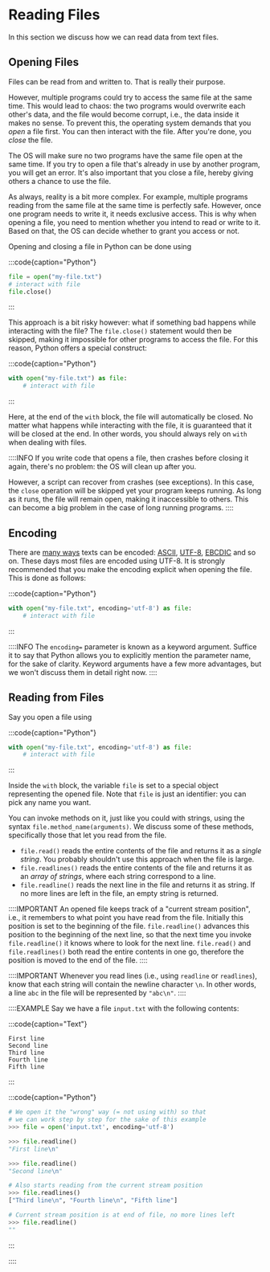 # Reading Files

In this section we discuss how we can read data from text files.

## Opening Files

Files can be read from and written to.
That is really their purpose.

However, multiple programs could try to access the same file at the same time.
This would lead to chaos: the two programs would overwrite each other's data, and the file would become corrupt, i.e., the data inside it makes no sense.
To prevent this, the operating system demands that you *open* a file first.
You can then interact with the file.
After you're done, you *close* the file.

The OS will make sure no two programs have the same file open at the same time.
If you try to open a file that's already in use by another program, you will get an error.
It's also important that you close a file, hereby giving others a chance to use the file.

As always, reality is a bit more complex.
For example, multiple programs reading from the same file at the same time is perfectly safe.
However, once one program needs to write it, it needs exclusive access.
This is why when opening a file, you need to mention whether you intend to read or write to it.
Based on that, the OS can decide whether to grant you access or not.

Opening and closing a file in Python can be done using

:::code{caption="Python"}

```python
file = open("my-file.txt")
# interact with file
file.close()
```

:::

This approach is a bit risky however: what if something bad happens while interacting with the file?
The `file.close()` statement would then be skipped, making it impossible for other programs to access the file.
For this reason, Python offers a special construct:

:::code{caption="Python"}

```python
with open("my-file.txt") as file:
    # interact with file
```

:::

Here, at the end of the `with` block, the file will automatically be closed.
No matter what happens while interacting with the file, it is guaranteed that it will be closed at the end.
In other words, you should always rely on `with` when dealing with files.

::::INFO
If you write code that opens a file, then crashes before closing it again, there's no problem:
the OS will clean up after you.

However, a script can recover from crashes (see exceptions).
In this case, the `close` operation will be skipped yet your program keeps running.
As long as it runs, the file will remain open, making it inaccessible to others.
This can become a big problem in the case of long running programs.
::::

## Encoding

There are [many ways](https://en.wikipedia.org/wiki/Character_encoding) texts can be encoded: [ASCII](https://en.wikipedia.org/wiki/ASCII), [UTF-8](https://en.wikipedia.org/wiki/UTF-8), [EBCDIC](https://en.wikipedia.org/wiki/EBCDIC) and so on.
These days most files are encoded using UTF-8.
It is strongly recommended that you make the encoding explicit when opening the file.
This is done as follows:

:::code{caption="Python"}

```python
with open("my-file.txt", encoding='utf-8') as file:
    # interact with file
```

:::

::::INFO
The `encoding=` parameter is known as a keyword argument.
Suffice it to say that Python allows you to explicitly mention the parameter name, for the sake of clarity.
Keyword arguments have a few more advantages, but we won't discuss them in detail right now.
::::

## Reading from Files

Say you open a file using

:::code{caption="Python"}

```python
with open("my-file.txt", encoding='utf-8') as file:
    # interact with file
```

:::

Inside the `with` block, the variable `file` is set to a special object representing the opened file.
Note that `file` is just an identifier: you can pick any name you want.

You can invoke methods on it, just like you could with strings, using the syntax `file.method_name(arguments)`.
We discuss some of these methods, specifically those that let you read from the file.

* `file.read()` reads the entire contents of the file and returns it as a *single string*.
  You probably shouldn't use this approach when the file is large.
* `file.readlines()` reads the entire contents of the file and returns it as an *array of strings*, where each string correspond to a line.
* `file.readline()` reads the next line in the file and returns it as string.
   If no more lines are left in the file, an empty string is returned.

::::IMPORTANT
An opened file keeps track of a "current stream position", i.e., it remembers to what point you have read from the file.
Initially this position is set to the beginning of the file.
`file.readline()` advances this position to the beginning of the next line, so that the next time you invoke `file.readline()` it knows where to look for the next line.
`file.read()` and `file.readlines()` both read the entire contents in one go, therefore the position is moved to the end of the file.
::::

::::IMPORTANT
Whenever you read lines (i.e., using `readline` or `readlines`), know that each string will contain the newline character `\n`.
In other words, a line `abc` in the file will be represented by `"abc\n"`.
::::

::::EXAMPLE
Say we have a file `input.txt` with the following contents:

:::code{caption="Text"}

```text
First line
Second line
Third line
Fourth line
Fifth line
```

:::

:::code{caption="Python"}

```python
# We open it the "wrong" way (= not using with) so that
# we can work step by step for the sake of this example
>>> file = open('input.txt', encoding='utf-8')

>>> file.readline()
"First line\n"

>>> file.readline()
"Second line\n"

# Also starts reading from the current stream position
>>> file.readlines()
["Third line\n", "Fourth line\n", "Fifth line"]

# Current stream position is at end of file, no more lines left
>>> file.readline()
""
```

:::

::::
